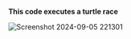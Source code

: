**This code executes a turtle race**


![Screenshot 2024-09-05 221301](https://github.com/user-attachments/assets/4f22b81c-43c5-4d35-92fc-fa5ca2377f06)
